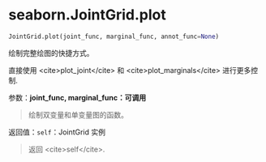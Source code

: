 # seaborn.JointGrid.plot

```py
JointGrid.plot(joint_func, marginal_func, annot_func=None)
```

绘制完整绘图的快捷方式。

直接使用 &lt;cite&gt;plot_joint&lt;/cite&gt; 和 &lt;cite&gt;plot_marginals&lt;/cite&gt; 进行更多控制.

参数：**joint_func, marginal_func：可调用**

> 绘制双变量和单变量图的函数。

返回值：`self`：JointGrid 实例

> 返回 &lt;cite&gt;self&lt;/cite&gt;.
